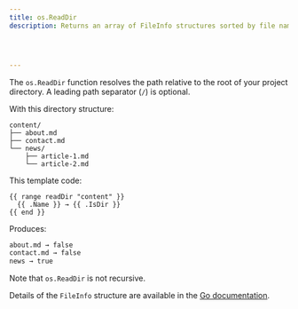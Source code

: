 ```yaml
---
title: os.ReadDir
description: Returns an array of FileInfo structures sorted by file name, one element for each directory entry.




---
```


The `os.ReadDir` function resolves the path relative to the root of your project directory. A leading path separator (`/`) is optional.

With this directory structure:

```text
content/
├── about.md
├── contact.md
└── news/
    ├── article-1.md
    └── article-2.md
```

This template code:

```go-html-template
{{ range readDir "content" }}
  {{ .Name }} → {{ .IsDir }}
{{ end }}
```

Produces:

```html
about.md → false
contact.md → false
news → true
```

Note that `os.ReadDir` is not recursive.

Details of the `FileInfo` structure are available in the [Go documentation](https://pkg.go.dev/io/fs#FileInfo).
